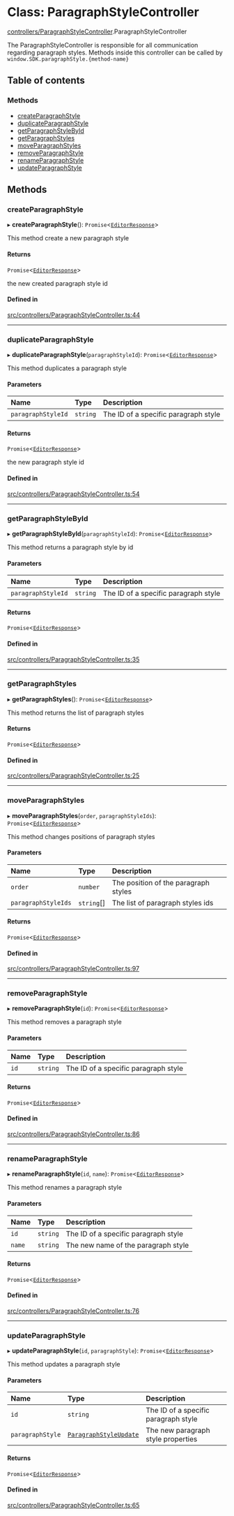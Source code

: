 # Class: ParagraphStyleController

[controllers/ParagraphStyleController](../modules/controllers_ParagraphStyleController.md).ParagraphStyleController

The ParagraphStyleController is responsible for all communication regarding paragraph styles.
Methods inside this controller can be called by `window.SDK.paragraphStyle.{method-name}`

## Table of contents

### Methods

- [createParagraphStyle](controllers_ParagraphStyleController.ParagraphStyleController.md#createparagraphstyle)
- [duplicateParagraphStyle](controllers_ParagraphStyleController.ParagraphStyleController.md#duplicateparagraphstyle)
- [getParagraphStyleById](controllers_ParagraphStyleController.ParagraphStyleController.md#getparagraphstylebyid)
- [getParagraphStyles](controllers_ParagraphStyleController.ParagraphStyleController.md#getparagraphstyles)
- [moveParagraphStyles](controllers_ParagraphStyleController.ParagraphStyleController.md#moveparagraphstyles)
- [removeParagraphStyle](controllers_ParagraphStyleController.ParagraphStyleController.md#removeparagraphstyle)
- [renameParagraphStyle](controllers_ParagraphStyleController.ParagraphStyleController.md#renameparagraphstyle)
- [updateParagraphStyle](controllers_ParagraphStyleController.ParagraphStyleController.md#updateparagraphstyle)

## Methods

### createParagraphStyle

▸ **createParagraphStyle**(): `Promise`<[`EditorResponse`](../modules/index.md#editorresponse)\>

This method create a new paragraph style

#### Returns

`Promise`<[`EditorResponse`](../modules/index.md#editorresponse)\>

the new created paragraph style id

#### Defined in

[src/controllers/ParagraphStyleController.ts:44](https://github.com/chili-publish/editor-sdk/blob/6abb55e/src/controllers/ParagraphStyleController.ts#L44)

___

### duplicateParagraphStyle

▸ **duplicateParagraphStyle**(`paragraphStyleId`): `Promise`<[`EditorResponse`](../modules/index.md#editorresponse)\>

This method duplicates a paragraph style

#### Parameters

| Name | Type | Description |
| :------ | :------ | :------ |
| `paragraphStyleId` | `string` | The ID of a specific paragraph style |

#### Returns

`Promise`<[`EditorResponse`](../modules/index.md#editorresponse)\>

the new paragraph style id

#### Defined in

[src/controllers/ParagraphStyleController.ts:54](https://github.com/chili-publish/editor-sdk/blob/6abb55e/src/controllers/ParagraphStyleController.ts#L54)

___

### getParagraphStyleById

▸ **getParagraphStyleById**(`paragraphStyleId`): `Promise`<[`EditorResponse`](../modules/index.md#editorresponse)\>

This method returns a paragraph style by id

#### Parameters

| Name | Type | Description |
| :------ | :------ | :------ |
| `paragraphStyleId` | `string` | The ID of a specific paragraph style |

#### Returns

`Promise`<[`EditorResponse`](../modules/index.md#editorresponse)\>

#### Defined in

[src/controllers/ParagraphStyleController.ts:35](https://github.com/chili-publish/editor-sdk/blob/6abb55e/src/controllers/ParagraphStyleController.ts#L35)

___

### getParagraphStyles

▸ **getParagraphStyles**(): `Promise`<[`EditorResponse`](../modules/index.md#editorresponse)\>

This method returns the list of paragraph styles

#### Returns

`Promise`<[`EditorResponse`](../modules/index.md#editorresponse)\>

#### Defined in

[src/controllers/ParagraphStyleController.ts:25](https://github.com/chili-publish/editor-sdk/blob/6abb55e/src/controllers/ParagraphStyleController.ts#L25)

___

### moveParagraphStyles

▸ **moveParagraphStyles**(`order`, `paragraphStyleIds`): `Promise`<[`EditorResponse`](../modules/index.md#editorresponse)\>

This method changes positions of paragraph styles

#### Parameters

| Name | Type | Description |
| :------ | :------ | :------ |
| `order` | `number` | The position of the paragraph styles |
| `paragraphStyleIds` | `string`[] | The list of paragraph styles ids |

#### Returns

`Promise`<[`EditorResponse`](../modules/index.md#editorresponse)\>

#### Defined in

[src/controllers/ParagraphStyleController.ts:97](https://github.com/chili-publish/editor-sdk/blob/6abb55e/src/controllers/ParagraphStyleController.ts#L97)

___

### removeParagraphStyle

▸ **removeParagraphStyle**(`id`): `Promise`<[`EditorResponse`](../modules/index.md#editorresponse)\>

This method removes a paragraph style

#### Parameters

| Name | Type | Description |
| :------ | :------ | :------ |
| `id` | `string` | The ID of a specific paragraph style |

#### Returns

`Promise`<[`EditorResponse`](../modules/index.md#editorresponse)\>

#### Defined in

[src/controllers/ParagraphStyleController.ts:86](https://github.com/chili-publish/editor-sdk/blob/6abb55e/src/controllers/ParagraphStyleController.ts#L86)

___

### renameParagraphStyle

▸ **renameParagraphStyle**(`id`, `name`): `Promise`<[`EditorResponse`](../modules/index.md#editorresponse)\>

This method renames a paragraph style

#### Parameters

| Name | Type | Description |
| :------ | :------ | :------ |
| `id` | `string` | The ID of a specific paragraph style |
| `name` | `string` | The new name of the paragraph style |

#### Returns

`Promise`<[`EditorResponse`](../modules/index.md#editorresponse)\>

#### Defined in

[src/controllers/ParagraphStyleController.ts:76](https://github.com/chili-publish/editor-sdk/blob/6abb55e/src/controllers/ParagraphStyleController.ts#L76)

___

### updateParagraphStyle

▸ **updateParagraphStyle**(`id`, `paragraphStyle`): `Promise`<[`EditorResponse`](../modules/index.md#editorresponse)\>

This method updates a paragraph style

#### Parameters

| Name | Type | Description |
| :------ | :------ | :------ |
| `id` | `string` | The ID of a specific paragraph style |
| `paragraphStyle` | [`ParagraphStyleUpdate`](../modules/index.md#paragraphstyleupdate) | The new paragraph style properties |

#### Returns

`Promise`<[`EditorResponse`](../modules/index.md#editorresponse)\>

#### Defined in

[src/controllers/ParagraphStyleController.ts:65](https://github.com/chili-publish/editor-sdk/blob/6abb55e/src/controllers/ParagraphStyleController.ts#L65)
